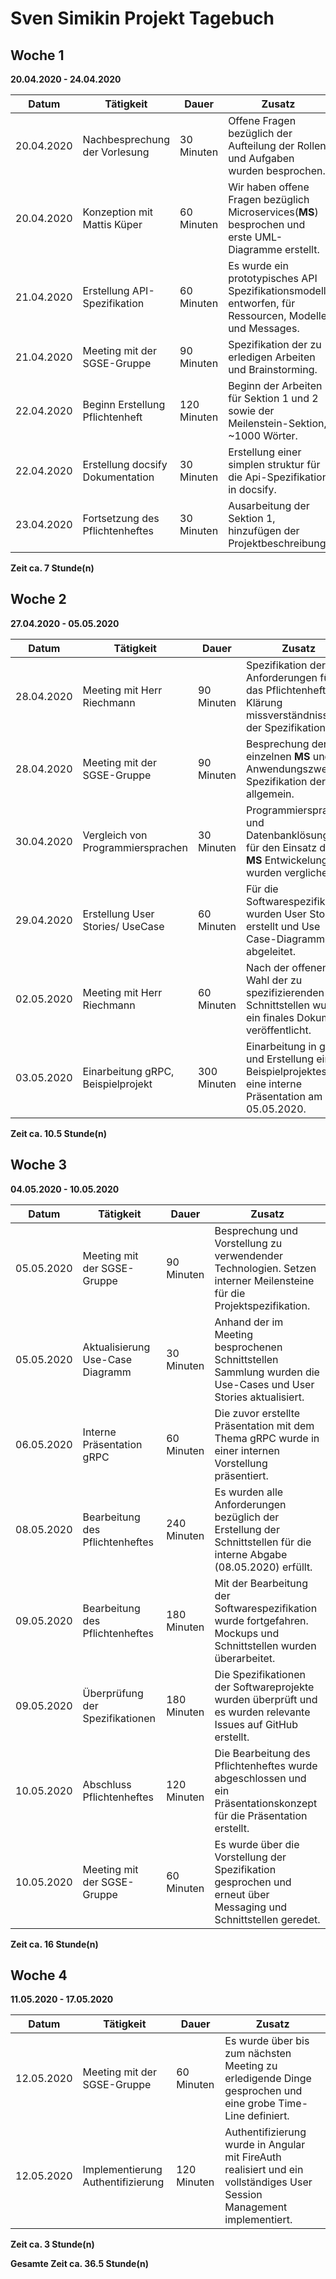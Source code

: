 # Sven Simikin Projekt Tagebuch

## Woche 1 

__20.04.2020 - 24.04.2020__

| Datum      | Tätigkeit                        | Dauer       | Zusatz                                                                                                |
| ---------- | -------------------------------- | ----------- | ----------------------------------------------------------------------------------------------------- |
| 20.04.2020 | Nachbesprechung der Vorlesung    | 30  Minuten | Offene Fragen bezüglich der Aufteilung der Rollen und Aufgaben wurden besprochen.                     |
| 20.04.2020 | Konzeption mit Mattis Küper      | 60  Minuten | Wir haben offene Fragen bezüglich Microservices(__MS__) besprochen und erste UML-Diagramme erstellt.  |
| 21.04.2020 | Erstellung API-Spezifikation     | 60  Minuten | Es wurde ein prototypisches API Spezifikationsmodell entworfen, für Ressourcen, Modelle und Messages. |
| 21.04.2020 | Meeting mit der SGSE-Gruppe      | 90  Minuten | Spezifikation der zu erledigen Arbeiten und Brainstorming.                                            |
| 22.04.2020 | Beginn Erstellung Pflichtenheft  | 120 Minuten | Beginn der Arbeiten für Sektion 1 und 2 sowie der Meilenstein-Sektion, ~1000 Wörter.                  |
| 22.04.2020 | Erstellung docsify Dokumentation | 30  Minuten | Erstellung einer simplen struktur für die Api-Spezifikation in docsify.                               |
| 23.04.2020 | Fortsetzung des Pflichtenheftes  | 30  Minuten | Ausarbeitung der Sektion 1, hinzufügen der Projektbeschreibung.                                       |

__Zeit ca. 7 Stunde(n)__
## Woche 2 

__27.04.2020 - 05.05.2020__

| Datum      | Tätigkeit                          | Dauer       | Zusatz                                                                                                   |
| ---------- | ---------------------------------- | ----------- | -------------------------------------------------------------------------------------------------------- |
| 28.04.2020 | Meeting mit Herr Riechmann         | 90  Minuten | Spezifikation der Anforderungen für das Pflichtenheft. Klärung missverständnisse der Spezifikation.      |
| 28.04.2020 | Meeting mit der SGSE-Gruppe        | 90  Minuten | Besprechung der einzelnen __MS__ und der Anwendungszwecke. Spezifikation der API allgemein.              |
| 30.04.2020 | Vergleich von Programmiersprachen  | 30  Minuten | Programmiersprachen und Datenbanklösungen für den Einsatz der __MS__ Entwickelung wurden verglichen.     |
| 29.04.2020 | Erstellung User Stories/ UseCase   | 60  Minuten | Für die Softwarespezifikation wurden User Stories erstellt und Use Case-Diagramme abgeleitet.            |
| 02.05.2020 | Meeting mit Herr Riechmann         | 60  Minuten | Nach der offenen Wahl der zu spezifizierenden Schnittstellen wurde ein finales Dokument veröffentlicht.  |
| 03.05.2020 | Einarbeitung gRPC, Beispielprojekt | 300 Minuten | Einarbeitung in gRPC und Erstellung eines Beispielprojektes für eine interne Präsentation am 05.05.2020. |

__Zeit ca. 10.5 Stunde(n)__
## Woche 3 

__04.05.2020 - 10.05.2020__

| Datum      | Tätigkeit                        | Dauer       | Zusatz                                                                                                               |
| ---------- | -------------------------------- | ----------- | -------------------------------------------------------------------------------------------------------------------- |
| 05.05.2020 | Meeting mit der SGSE-Gruppe      | 90  Minuten | Besprechung und Vorstellung zu verwendender Technologien. Setzen interner Meilensteine für die Projektspezifikation. |
| 05.05.2020 | Aktualisierung Use-Case Diagramm | 30  Minuten | Anhand der im Meeting besprochenen Schnittstellen Sammlung wurden die Use-Cases und User Stories aktualisiert.       |
| 06.05.2020 | Interne Präsentation gRPC        | 60  Minuten | Die zuvor erstellte Präsentation mit dem Thema gRPC wurde in einer internen Vorstellung präsentiert.                 |
| 08.05.2020 | Bearbeitung des Pflichtenheftes  | 240 Minuten | Es wurden alle Anforderungen bezüglich der Erstellung der Schnittstellen für die interne Abgabe (08.05.2020) erfüllt.|
| 09.05.2020 | Bearbeitung des Pflichtenheftes  | 180 Minuten | Mit der Bearbeitung der Softwarespezifikation wurde fortgefahren. Mockups und Schnittstellen wurden überarbeitet.    |
| 09.05.2020 | Überprüfung der Spezifikationen  | 180 Minuten | Die Spezifikationen der Softwareprojekte wurden überprüft und es wurden relevante Issues auf GitHub erstellt.        |
| 10.05.2020 | Abschluss Pflichtenheftes        | 120 Minuten | Die Bearbeitung des Pflichtenheftes wurde abgeschlossen und ein Präsentationskonzept für die Präsentation erstellt.  |
| 10.05.2020 | Meeting mit der SGSE-Gruppe      | 60  Minuten | Es wurde über die Vorstellung der Spezifikation gesprochen und erneut über Messaging und Schnittstellen geredet.     |

__Zeit ca. 16 Stunde(n)__

## Woche 4 

__11.05.2020 - 17.05.2020__

| Datum      | Tätigkeit                         | Dauer       | Zusatz                                                                                                                  |
| ---------- | --------------------------------- | ----------- | ----------------------------------------------------------------------------------------------------------------------- |
| 12.05.2020 | Meeting mit der SGSE-Gruppe       | 60  Minuten | Es wurde über bis zum nächsten Meeting zu erledigende Dinge gesprochen und eine grobe Time-Line definiert.              |
| 12.05.2020 | Implementierung Authentifizierung | 120 Minuten | Authentifizierung wurde in Angular mit FireAuth realisiert und ein vollständiges User Session Management implementiert. |

__Zeit ca. 3 Stunde(n)__

__Gesamte Zeit ca. 36.5 Stunde(n)__
